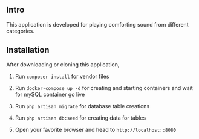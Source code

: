 ## Intro

This application is developed for playing comforting sound from different categories.

## Installation

After downloading or cloning this application,

1. Run ```composer install``` for vendor files

2. Run ```docker-compose up -d``` for creating and starting containers and wait for mySQL container go live

3. Run ```php artisan migrate``` for database table creations

4. Run ```php artisan db:seed``` for creating data for tables

5. Open your favorite browser and head to ```http://localhost::8080```
